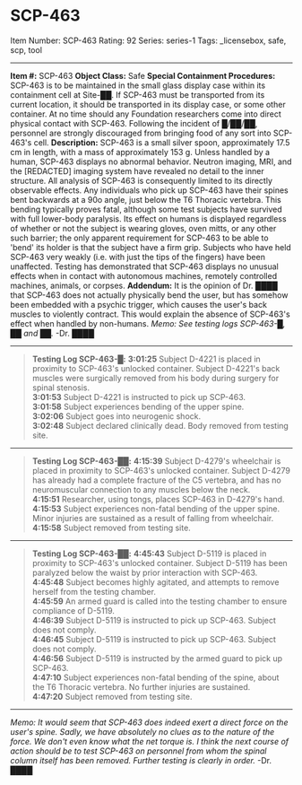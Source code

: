 # SCP-463
Item Number: SCP-463
Rating: 92
Series: series-1
Tags: _licensebox, safe, scp, tool

---

**Item #:** SCP-463
**Object Class:** Safe
**Special Containment Procedures:** SCP-463 is to be maintained in the small glass display case within its containment cell at Site-██. If SCP-463 must be transported from its current location, it should be transported in its display case, or some other container. At no time should any Foundation researchers come into direct physical contact with SCP-463. Following the incident of █/██/██, personnel are strongly discouraged from bringing food of any sort into SCP-463's cell.
**Description:** SCP-463 is a small silver spoon, approximately 17.5 cm in length, with a mass of approximately 153 g. Unless handled by a human, SCP-463 displays no abnormal behavior. Neutron imaging, MRI, and the [REDACTED] imaging system have revealed no detail to the inner structure. All analysis of SCP-463 is consequently limited to its directly observable effects.
Any individuals who pick up SCP-463 have their spines bent backwards at a 90o angle, just below the T6 Thoracic vertebra. This bending typically proves fatal, although some test subjects have survived with full lower-body paralysis. Its effect on humans is displayed regardless of whether or not the subject is wearing gloves, oven mitts, or any other such barrier; the only apparent requirement for SCP-463 to be able to 'bend' its holder is that the subject have a firm grip. Subjects who have held SCP-463 very weakly (i.e. with just the tips of the fingers) have been unaffected.
Testing has demonstrated that SCP-463 displays no unusual effects when in contact with autonomous machines, remotely controlled machines, animals, or corpses.
**Addendum:** It is the opinion of Dr. ████ that SCP-463 does not actually physically bend the user, but has somehow been embedded with a psychic trigger, which causes the user's back muscles to violently contract. This would explain the absence of SCP-463's effect when handled by non-humans.
_Memo: See testing logs SCP-463-█, ██ and ██._
-Dr. ████
* * *
> **Testing Log SCP-463-█:**
> **3:01:25** Subject D-4221 is placed in proximity to SCP-463's unlocked container. Subject D-4221's back muscles were surgically removed from his body during surgery for spinal stenosis.  
>  **3:01:53** Subject D-4221 is instructed to pick up SCP-463.  
>  **3:01:58** Subject experiences bending of the upper spine.  
>  **3:02:06** Subject goes into neurogenic shock.  
>  **3:02:48** Subject declared clinically dead. Body removed from testing site.
* * *
> **Testing Log SCP-463-██:**
> **4:15:39** Subject D-4279's wheelchair is placed in proximity to SCP-463's unlocked container. Subject D-4279 has already had a complete fracture of the C5 vertebra, and has no neuromuscular connection to any muscles below the neck.  
>  **4:15:51** Researcher, using tongs, places SCP-463 in D-4279's hand.  
>  **4:15:53** Subject experiences non-fatal bending of the upper spine. Minor injuries are sustained as a result of falling from wheelchair.  
>  **4:15:58** Subject removed from testing site.
* * *
> **Testing Log SCP-463-██:**
> **4:45:43** Subject D-5119 is placed in proximity to SCP-463's unlocked container. Subject D-5119 has been paralyzed below the waist by prior interaction with SCP-463.  
>  **4:45:48** Subject becomes highly agitated, and attempts to remove herself from the testing chamber.  
>  **4:45:59** An armed guard is called into the testing chamber to ensure compliance of D-5119.  
>  **4:46:39** Subject D-5119 is instructed to pick up SCP-463. Subject does not comply.  
>  **4:46:45** Subject D-5119 is instructed to pick up SCP-463. Subject does not comply.  
>  **4:46:56** Subject D-5119 is instructed by the armed guard to pick up SCP-463.  
>  **4:47:10** Subject experiences non-fatal bending of the spine, about the T6 Thoracic vertebra. No further injuries are sustained.  
>  **4:47:20** Subject removed from testing site.
* * *
_Memo: It would seem that SCP-463 does indeed exert a direct force on the user's spine. Sadly, we have absolutely no clues as to the nature of the force. We don't even know what the net torque is. I think the next course of action should be to test SCP-463 on personnel from whom the spinal column itself has been removed. Further testing is clearly in order._
-Dr. ████